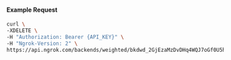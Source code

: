 
#### Example Request
```bash
curl \
-XDELETE \
-H "Authorization: Bearer {API_KEY}" \
-H "Ngrok-Version: 2" \
https://api.ngrok.com/backends/weighted/bkdwd_2GjEzaMzDvDHq4WQJ7oGf0U5h2Y
